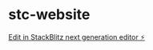 # stc-website

[Edit in StackBlitz next generation editor ⚡️](https://stackblitz.com/~/github.com/otnipid/stc-website)